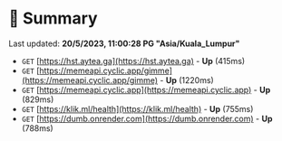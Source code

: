 # 📖 Summary
Last updated: **20/5/2023, 11:00:28 PG "Asia/Kuala_Lumpur"**

- `GET` [https://hst.aytea.ga](https://hst.aytea.ga) - **Up** (415ms)
- `GET` [https://memeapi.cyclic.app/gimme](https://memeapi.cyclic.app/gimme) - **Up** (1220ms)
- `GET` [https://memeapi.cyclic.app](https://memeapi.cyclic.app) - **Up** (829ms)
- `GET` [https://klik.ml/health](https://klik.ml/health) - **Up** (755ms)
- `GET` [https://dumb.onrender.com](https://dumb.onrender.com) - **Up** (788ms)

